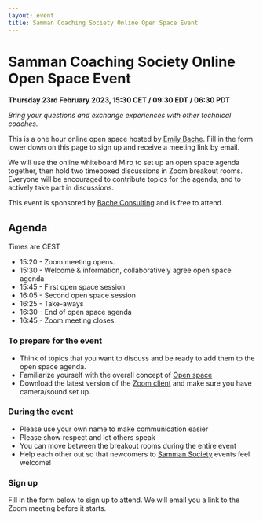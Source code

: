 ```yaml
---
layout: event
title: Samman Coaching Society Online Open Space Event
---
```


# Samman Coaching Society Online Open Space Event

**Thursday 23rd February 2023, 15:30 CET / 09:30 EDT / 06:30 PDT**

_Bring your questions and exchange experiences with other technical coaches._

This is a one hour online open space hosted by [Emily Bache](/society/contributors/emilybache.html). Fill in the form lower down on this page to sign up and receive a meeting link by email.

We will use the online whiteboard Miro to set up an open space agenda together, then hold two timeboxed discussions in Zoom breakout rooms. Everyone will be encouraged to contribute topics for the agenda, and to actively take part in discussions.

This event is sponsored by [Bache Consulting](http://bacheconsulting.com) and is free to attend.

## Agenda
Times are CEST
* 15:20 - Zoom meeting opens.
* 15:30 - Welcome & information, collaboratively agree open space agenda
* 15:45 - First open space session
* 16:05 - Second open space session
* 16:25 - Take-aways
* 16:30 - End of open space agenda
* 16:45 - Zoom meeting closes.

### To prepare for the event
* Think of topics that you want to discuss and be ready to add them to the open space agenda.
* Familiarize yourself with the overall concept of [Open space](https://www.agilealliance.org/glossary/open-space)
* Download the latest version of the [Zoom client](https://support.zoom.us/hc/en-us/articles/360032812931-Starting-the-Zoom-Desktop-Client) and make sure you have camera/sound set up.

### During the event
* Please use your own name to make communication easier
* Please show respect and let others speak
* You can move between the breakout rooms during the entire event
* Help each other out so that newcomers to [Samman Society](/society/index.html) events feel welcome!

### Sign up
Fill in the form below to sign up to attend. We will email you a link to the Zoom meeting before it starts.
